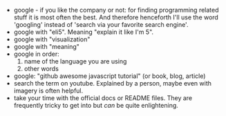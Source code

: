 

- google - if you like the company or not: for finding programming related stuff it is most often the best. And therefore henceforth I'll use the word 'googling' instead of 'search via your favorite search engine'.
- google with "eli5". Meaning "explain it like I'm 5".
- google with "visualization"
- google with "meaning"
- google in order:
  1. name of the language you are using
  2. other words
- google: "github awesome javascript tutorial" (or book, blog, article)
- search the term on youtube. Explained by a person, maybe even with imagery is often helpful.
- take your time with the official docs or README files. They are frequently tricky to get into but *can* be quite enlightening.
